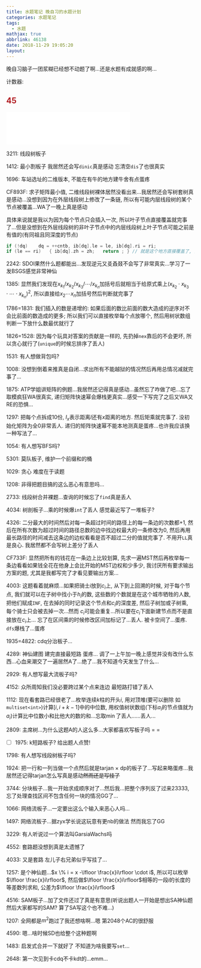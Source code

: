 ```yaml
---
title: 水题笔记 晚自习的水题计划
categories: 水题笔记
tags: 
  - 水题
mathjax: true
abbrlink: 46138
date: 2018-11-29 19:05:20
layout:
---
```






晚自习脑子一团浆糊已经想不动题了啊...还是水题有成就感的啊...

计数器: 
## <font color=#b11d23>45</font>

<!--more-->

<iframe frameborder="no" border="0" marginwidth="0" marginheight="0" width=330 height=86 src="//music.163.com/outchain/player?type=2&id=1391346&auto=1&height=66"></iframe>

3211: 线段树板子

1412: 最小割板子 我居然还会写`dinic`真是感动 忘清空`dis`了也很真实

1696: 车站选址的二维版本, 不能在有牛的地方建牛舍有点蛋疼

CF893F: 求子矩阵最小值, 二维线段树裸体居然没看出来...我居然还会写树套树真是感动...没想到因为在外层线段树上修改了一条链, 所以有可能内层线段树的某个节点被覆盖...WA了一晚上真是感动

具体来说就是我以为因为每个节点只会插入一次, 所以叶子节点直接覆盖就完事了...但是没想到在外层线段树的非叶子节点中的内层线段树上叶子节点可能之前是有值的(有同祖且同深度的节点)

```cpp
if (!dq)	dq = ++cntb, ib[dq].le = le, ib[dq].ri = ri;
if (le == ri)	{ ib[dq].zh = zh;	return ; } // 就是这个地方直接覆盖了, 应该取min
```

2242: SDOI果然什么题都能出...发现逆元又㕛叒叕不会写了非常真实...学习了一发BSGS感觉非常神仙

1385: 显然我们发现在$x_{k_1} / x_{k_2} / x_{k_3} /\cdots /x_{k_n}$加括号后就相当于给原式乘上$(x_{k_2} \cdot x_{k_3}\cdot \cdots \cdot x_{k_n})^2$, 所以直接给$x_2\cdots x_n$加括号然后判断就完事了

1786$=$1831: 我们插入的数是递增的: 如果后面的数比前面的数大造成的逆序对不会比前面的数造成的更多; 所以我们可以直接枚举每个点放哪个, 然后用树状数组判断一下放什么数最优就行了

1826$=$1528: 因为每个玩具对答案的贡献是一样的, 先扔掉`nex`靠后的不会更坏, 所以贪心就行了(`unique`的时候忘排序了丢人)

1531: 有人想做背包吗?

1008: 没想到倒着来推真是自闭...求出所有不能越狱的情况然后再用总情况减就完事了...

1875: ATP学姐讲矩阵的例题...我居然还记得真是感动...虽然忘了咋做了吧...忘了取模疯狂WA很真实,  递归矩阵快速幂会爆栈更真实...感受一下写完了之后又WA又RE的恐惧...

1297: 把每个点拆成10份, $I_x$表示距离$I$还有$x$距离的地方. 然后矩乘就完事了. 没初始化矩阵为全0非常丢人. 递归的矩阵快速幂不能本地测真是蛋疼...也许我应该换一种写法了...

1054: 有人想写BFS吗?

5301: 莫队板子, 维护一个前缀和的桶

1029: 贪心 难度在于读题

1208: 非得把题目搞的这么恶心有意思吗...

2733: 线段树合并裸题...查询的时候忘了`find`真是丢人

4034: 树剖板子...乘的时候爆`int`了丢人 感觉最近写了一堆板子?

4326: 二分最大的时间然后对每一条超过时间的路径上的每一条边的次数都$+1$, 然后在所有次数为$\text{超过时间的路径总数}$的边中找边权最大的一条修改为$0$, 然后再用最长路径的时间减去这条边的边权看看是否不超过二分的值就完事了. 不用开`LL`真是良心. 我居然都不会写树上差分了丢人

CF733F: 显然把所有的钱花在一条边上比较划算, 先求一遍MST然后再枚举每一条边看看如果钱全花在他身上会比开始的MST边权和少多少, 我讨厌所有要求输出方案的题, 尤其是我都写完了才看见要输出方案...

4003: 这题看着就麻烦...如果把骑士$i$放到$c_i$上, 从下到上回溯的时候, 对于每个节点, 我们就可以在子树中找小于$h_i$的数, 这些数的个数就是在这个城市牺牲的人数, 把他们赋成`INF`, 在去掉的同时记录这个节点和$c_i$的深度差, 然后子树加或子树乘, 每个骑士只会被去掉一次...然而 $c_i$可能会重复...所以要在$c_i$下面新建节点而不是直接放在$c_i$上... 忘了在区间乘的时候修改区间加标记了...丢人. 被卡空间了...蛋疼. `dfs`爆栈了...蛋疼

1935$=$4822: cdq分治板子...

4289: 神仙建图 建完直接最短路 蛋疼... 调了一上午加一晚上感觉并没有改什么东西...心血来潮交了一遍居然A了...绝了...我不知道今天发生了什么...

2929: 有人想写最大流板子吗?

4152: 众所周知我们没必要跨过某个点来连边 最短路打错了丢人

1112: 现在看套路已经很老了...枚举连续$k$柱的开头$i$, 用对顶堆(要可以删除 如`multiset<int>`)计算$[i, i + k - 1]$中的中位数, 用权值树状数组(下标$a_i$的节点值就为$a_i$)计算比中位数小和比他大的数的和...忘取$\min$了丢人......丢人...

2809: 主席树...为什么这题A的人这么多...大家都喜欢写板子吗 = =

- [ ] 1975: k短路板子? 给出题人点赞!

1798: 有人想写线段树板子吗?

1924: 把一行和一列当做一个点然后就是tarjan $\times$ dp的板子了...写起来略蛋疼...我居然还记得tarjan怎么写真是感动~~然而还是写挂了~~

3744: 分块板子...我一开始求成顺序对了...然后我...把整个序列反了过来23333, 忘了处理查找区间不包含任何一块的情况GG了...

1066: 网络流板子...一定要出这么个输入来恶心人吗...

1497: 网络流板子...据zyx学长说这玩意有更nb的做法 然而我忘了GG

3229: 有人听说过一个算法叫GarsiaWachs吗

4552: 套路题没想到真是太遗憾了

4033: 又是套路 左儿子右兄弟似乎写挂了...

1257: 是个神仙题...$x \% i = x -\lfloor \frac{x}i\rfloor \cdot i$, 所以可以枚举$\lfloor \frac{x}i\rfloor$, 然后做$\lfloor \frac{x}i\rfloor$相等的一段$i$的长度的等差数列求和, 公差为$\lfloor \frac{x}i\rfloor$

4516: SAM板子...加了文件还过了真是有意思(听说出题人一开始是想出SA神仙题然后大家都写的SAM? 算了SA写这个也不难...)

1207: 全网都是$m^2$跑过了我还想啥啊...嗯 第2048个AC的很舒服

4590: 嗯...啥时候SD也给整个这种题啊

1483: 启发式合并一下就好了 不知道为啥我要写`set`...

2648: 第一次见到卡cdq不卡kdt的...emm...